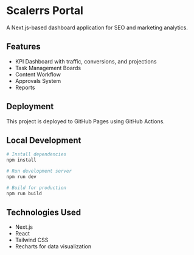 # Scalerrs Portal

A Next.js-based dashboard application for SEO and marketing analytics.

## Features

- KPI Dashboard with traffic, conversions, and projections
- Task Management Boards
- Content Workflow
- Approvals System
- Reports

## Deployment

This project is deployed to GitHub Pages using GitHub Actions.

## Local Development

```bash
# Install dependencies
npm install

# Run development server
npm run dev

# Build for production
npm run build
```

## Technologies Used

- Next.js
- React
- Tailwind CSS
- Recharts for data visualization
